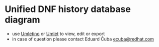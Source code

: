 # Unified DNF history database diagram
- use [Umletino](http://www.umlet.com/umletino/umletino.html) or [Umlet](http://www.umlet.com/) to view, edit or export
- in case of question please contact Eduard Čuba <ecuba@redhat.com>
